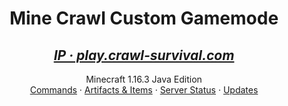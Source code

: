 <p align="center">
  <h1 align="center">Mine Crawl Custom Gamemode</h1>
  <a href="https://crawl-survival.com">
  <h2 align="center"><em>IP · play.crawl-survival.com</em></h2>
  </a>
  <p align="center">
    Minecraft 1.16.3 Java Edition
    <br>
    <a href="#hero-commands">Commands</a>
     ·
    <a href="#craftable-items">Artifacts & Items</a>
     ·
    <a href="#server-status">Server Status</a>
     ·
    <a href="#server-updates">Updates</a>
  </p>
</p>